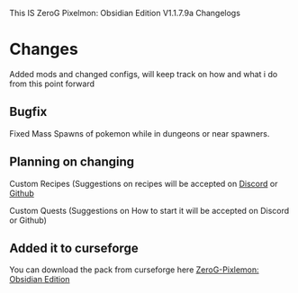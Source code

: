 This IS ZeroG Pixelmon: Obsidian Edition V1.1.7.9a Changelogs
# Changes
Added mods and changed configs, will keep track on how and what i do from this point forward 
 

## Bugfix
Fixed Mass Spawns of pokemon while in dungeons or near spawners.
 

## Planning on changing

Custom Recipes (Suggestions on recipes will be accepted on [Discord](https://discord.gg/aaXAX9z) or [Github](https://github.com/ZeroG-Network/ZeroG-Pixelmon-Obsidian-Edition/issues)

Custom Quests (Suggestions on How to start it will be accepted on Discord or Github)

## Added it to curseforge
You can download the pack from curseforge here [ZeroG-Pixlemon: Obsidian Edition]([https://legacy.curseforge.com/minecraft/modpacks/zerog-pixlemon-obsidian-edition/files/all](https://legacy.curseforge.com/minecraft/modpacks/zerog-pixlemon-obsidian-edition/files/4655799)https://legacy.curseforge.com/minecraft/modpacks/zerog-pixlemon-obsidian-edition/files/4655799)
